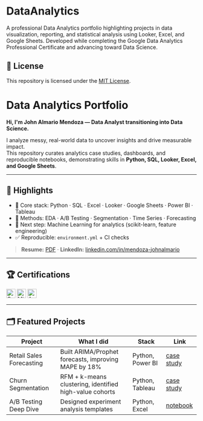 # DataAnalytics
A professional Data Analytics portfolio highlighting projects in data visualization, reporting, and statistical analysis using Looker, Excel, and Google Sheets. Developed while completing the Google Data Analytics Professional Certificate and advancing toward Data Science.

## 📜 License
This repository is licensed under the [MIT License](./LICENSE).

# Data Analytics Portfolio

**Hi, I'm John Almario Mendoza — Data Analyst transitioning into Data Science.**

I analyze messy, real-world data to uncover insights and drive measurable impact.  
This repository curates analytics case studies, dashboards, and reproducible notebooks, demonstrating skills in **Python, SQL, Looker, Excel, and Google Sheets**.

---

## 🔎 Highlights
- 🧰 Core stack: Python · SQL · Excel · Looker · Google Sheets · Power BI · Tableau  
- 🧪 Methods: EDA · A/B Testing · Segmentation · Time Series · Forecasting  
- 🤖 Next step: Machine Learning for analytics (scikit-learn, feature engineering)  
- ✅ Reproducible: `environment.yml` + CI checks  

> **Resume:** [PDF](./assets/JohnAlmarioMendoza_CV.pdf) · **LinkedIn:** [linkedin.com/in/mendoza-johnalmario](https://linkedin.com/in/mendoza-johnalmario)

---

## 🏆 Certifications
<p>
  <img height="24" src="assets/logos/google_da.png" alt="Google DA Certificate" />
  <img height="24" src="assets/logos/microsoft_da.png" alt="Microsoft DA" />
  <img height="24" src="assets/logos/aws_cp.png" alt="AWS Cloud Practitioner" />
</p>

---

## 🗂️ Featured Projects

| Project | What I did | Stack | Link |
|---|---|---|---|
| Retail Sales Forecasting | Built ARIMA/Prophet forecasts, improving MAPE by 18% | Python, Power BI | [case study](./projects/retail_sales_forecasting/README.md) |
| Churn Segmentation | RFM + k-means clustering, identified high-value cohorts | Python, Tableau | [case study](./projects/churn_segmentation/README.md) |
| A/B Testing Deep Dive | Designed experiment analysis templates | Python, Excel | [notebook](./notebooks/examples/ab_test.ipynb) |
